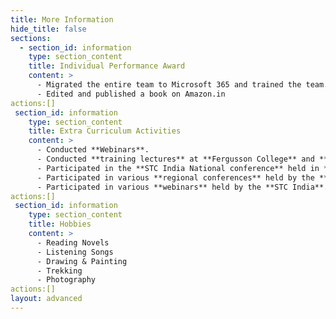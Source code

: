 ```yaml
---
title: More Information
hide_title: false
sections:
  - section_id: information
    type: section_content
    title: Individual Performance Award
    content: >
      - Migrated the entire team to Microsoft 365 and trained the team.  
      - Edited and published a book on Amazon.in
actions:[]
 section_id: information
    type: section_content
    title: Extra Curriculum Activities
    content: >
      - Conducted **Webinars**.  
      - Conducted **training lectures** at **Fergusson College** and **Technowrites**.  
      - Participated in the **STC India National conference** held in *December 2018* in *Mumbai*, *December 2019* in *Chennai*, *December 2020 (Virtual)*.  
      - Participated in various **regional conferences** held by the **STC India**.  
      - Participated in various **webinars** held by the **STC India**.   
actions:[]
 section_id: information
    type: section_content
    title: Hobbies
    content: >
      - Reading Novels  
      - Listening Songs  
      - Drawing & Painting  
      - Trekking  
      - Photography
actions:[]
layout: advanced
---
```

